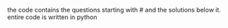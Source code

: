 the code contains the questions starting with # and the solutions below it. entire code is written in python
